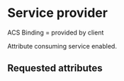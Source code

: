 
# Service provider

ACS Binding = provided by client

Attribute consuming service enabled.

Requested attributes
- 